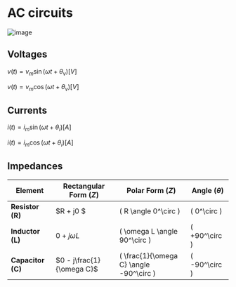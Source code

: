 # AC circuits

![image](https://github.com/user-attachments/assets/b7ab8ffd-ad6f-415a-9d9a-d30c1bc14095)

## Voltages

$v(t)= v_m\sin(\omega t + \theta_v) [V]$

$v(t)= v_m\cos(\omega t + \theta_v) [V]$

## Currents

$i(t)= i_m\sin(\omega t + \theta_i) [A]$

$i(t)= i_m\cos(\omega t + \theta_i) [A]$

## Impedances

| Element          | Rectangular Form $(Z)$       | Polar Form $(Z)$                     | Angle $(\theta)$ |
|------------------|--------------------------------|----------------------------------------|--------------------|
| **Resistor (R)** |   $R + j0 $                   | \( R \angle 0^\circ \)                 | \( 0^\circ \)      |
| **Inductor (L)** |   $0 + j\omega L$            | \( \omega L \angle 90^\circ \)         | \( +90^\circ \)    |
| **Capacitor (C)**|   $0 - j\frac{1}{\omega C}$  | \( \frac{1}{\omega C} \angle -90^\circ \) | \( -90^\circ \) |

